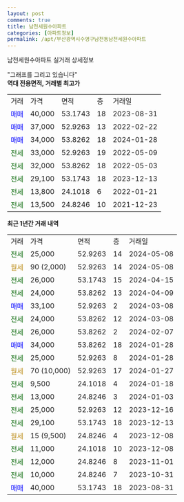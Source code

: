 ```yaml
---
layout: post
comments: true
title: 남천세원수아파트
categories: [아파트정보]
permalink: /apt/부산광역시수영구남천동남천세원수아파트
---
```


남천세원수아파트 실거래 상세정보

<script type="text/javascript">
  google.charts.load('current', {'packages':['line', 'corechart']});
  google.charts.setOnLoadCallback(drawChart);

  function drawChart() {
    var data = new google.visualization.DataTable();
    data.addColumn('date', '거래일');
    data.addColumn('number', "매매");
    data.addColumn('number', "전세");
    data.addColumn('number', "전매");

    data.addRows([[new Date(Date.parse("2024-05-08")), null, 25000, null], [new Date(Date.parse("2024-05-08")), null, null, null], [new Date(Date.parse("2024-04-15")), null, 26000, null], [new Date(Date.parse("2024-04-09")), null, 24000, null], [new Date(Date.parse("2024-03-08")), 33100, null, null], [new Date(Date.parse("2024-03-08")), null, 24000, null], [new Date(Date.parse("2024-02-07")), null, 26000, null], [new Date(Date.parse("2024-01-28")), 34000, null, null], [new Date(Date.parse("2024-01-28")), null, 25000, null], [new Date(Date.parse("2024-01-27")), null, null, null], [new Date(Date.parse("2024-01-18")), null, 9500, null], [new Date(Date.parse("2024-01-03")), null, 13000, null], [new Date(Date.parse("2023-12-16")), null, 25000, null], [new Date(Date.parse("2023-12-13")), null, 29100, null], [new Date(Date.parse("2023-12-08")), null, null, null], [new Date(Date.parse("2023-12-08")), null, 11000, null], [new Date(Date.parse("2023-11-01")), null, 12000, null], [new Date(Date.parse("2023-10-31")), null, 10000, null], [new Date(Date.parse("2023-08-31")), 40000, null, null]]);

    var options = {
      hAxis: {
        format: 'yyyy/MM/dd'
      },    
      lineWidth: 0,
      pointsVisible: true,    
      title: '최근 1년간 유형별 실거래가 분포',
      legend: { position: 'bottom' }
    };

    var formatter = new google.visualization.NumberFormat({pattern:'###,###'} );
    formatter.format(data, 1);
    formatter.format(data, 2);
    
    setTimeout(function() {
        var chart = new google.visualization.LineChart(document.getElementById('columnchart_material'));
        chart.draw(data, (options));
        document.getElementById('loading').style.display = 'none';
    }, 200);
  }
</script>


<div id="loading" style="z-index:20; display: block; margin-left: 0px">"그래프를 그리고 있습니다"</div>
<div id="columnchart_material" style="width: 95%; margin-left: 0px; display: block"></div>
<!-- contents start -->
<b>역대 전용면적, 거래별 최고가</b>
<table class="sortable">
    <tr>
      <td>거래</td>
      <td>가격</td>
      <td>면적</td>
      <td>층</td>
      <td>거래일</td>
    </tr>
        <tr>
          <td><a style="color: blue">매매</a></td>
          <td>40,000</td>
          <td>53.1743</td>
          <td>18</td>
          <td>2023-08-31</td>
        </tr>            <tr>
          <td><a style="color: blue">매매</a></td>
          <td>37,000</td>
          <td>52.9263</td>
          <td>13</td>
          <td>2022-02-22</td>
        </tr>            <tr>
          <td><a style="color: blue">매매</a></td>
          <td>34,000</td>
          <td>53.8262</td>
          <td>18</td>
          <td>2024-01-28</td>
        </tr>        
        <tr>
              <td><a style="color: darkgreen">전세</a></td>
              <td>33,000</td>
              <td>52.9263</td>
              <td>19</td>
              <td>2022-05-09</td>
            </tr>            <tr>
              <td><a style="color: darkgreen">전세</a></td>
              <td>32,000</td>
              <td>53.8262</td>
              <td>18</td>
              <td>2022-05-03</td>
            </tr>            <tr>
              <td><a style="color: darkgreen">전세</a></td>
              <td>29,100</td>
              <td>53.1743</td>
              <td>18</td>
              <td>2023-12-13</td>
            </tr>            <tr>
              <td><a style="color: darkgreen">전세</a></td>
              <td>13,800</td>
              <td>24.1018</td>
              <td>6</td>
              <td>2022-01-21</td>
            </tr>            <tr>
              <td><a style="color: darkgreen">전세</a></td>
              <td>13,500</td>
              <td>24.8246</td>
              <td>10</td>
              <td>2021-12-23</td>
            </tr>        
    
</table>

<b>최근 1년간 거래 내역</b>

<table class="sortable">
    <tr>
      <td>거래</td>
      <td>가격</td>
      <td>면적</td>
      <td>층</td>
      <td>거래일</td>
    </tr>
    <tr>
      <td><a style="color: darkgreen">전세</a></td>
      <td>25,000</td>
      <td>52.9263</td>
      <td>14</td>
      <td>2024-05-08</td>
    </tr>          <tr>
      <td><a style="color: darkgoldenrod">월세</a></td>
      <td>90 (2,000)</td>
      <td>52.9263</td>
      <td>14</td>
      <td>2024-05-08</td>
    </tr>          <tr>
      <td><a style="color: darkgreen">전세</a></td>
      <td>26,000</td>
      <td>53.1743</td>
      <td>15</td>
      <td>2024-04-15</td>
    </tr>          <tr>
      <td><a style="color: darkgreen">전세</a></td>
      <td>24,000</td>
      <td>53.8262</td>
      <td>13</td>
      <td>2024-04-09</td>
    </tr>          <tr>
      <td><a style="color: blue">매매</a></td>
      <td>33,100</td>
      <td>52.9263</td>
      <td>2</td>
      <td>2024-03-08</td>
    </tr>          <tr>
      <td><a style="color: darkgreen">전세</a></td>
      <td>24,000</td>
      <td>53.8262</td>
      <td>12</td>
      <td>2024-03-08</td>
    </tr>          <tr>
      <td><a style="color: darkgreen">전세</a></td>
      <td>26,000</td>
      <td>53.8262</td>
      <td>2</td>
      <td>2024-02-07</td>
    </tr>          <tr>
      <td><a style="color: blue">매매</a></td>
      <td>34,000</td>
      <td>53.8262</td>
      <td>18</td>
      <td>2024-01-28</td>
    </tr>          <tr>
      <td><a style="color: darkgreen">전세</a></td>
      <td>25,000</td>
      <td>52.9263</td>
      <td>8</td>
      <td>2024-01-28</td>
    </tr>          <tr>
      <td><a style="color: darkgoldenrod">월세</a></td>
      <td>70 (10,000)</td>
      <td>52.9263</td>
      <td>17</td>
      <td>2024-01-27</td>
    </tr>          <tr>
      <td><a style="color: darkgreen">전세</a></td>
      <td>9,500</td>
      <td>24.1018</td>
      <td>4</td>
      <td>2024-01-18</td>
    </tr>          <tr>
      <td><a style="color: darkgreen">전세</a></td>
      <td>13,000</td>
      <td>24.8246</td>
      <td>3</td>
      <td>2024-01-03</td>
    </tr>          <tr>
      <td><a style="color: darkgreen">전세</a></td>
      <td>25,000</td>
      <td>52.9263</td>
      <td>12</td>
      <td>2023-12-16</td>
    </tr>          <tr>
      <td><a style="color: darkgreen">전세</a></td>
      <td>29,100</td>
      <td>53.1743</td>
      <td>18</td>
      <td>2023-12-13</td>
    </tr>          <tr>
      <td><a style="color: darkgoldenrod">월세</a></td>
      <td>15 (9,500)</td>
      <td>24.8246</td>
      <td>4</td>
      <td>2023-12-08</td>
    </tr>          <tr>
      <td><a style="color: darkgreen">전세</a></td>
      <td>11,000</td>
      <td>24.1018</td>
      <td>10</td>
      <td>2023-12-08</td>
    </tr>          <tr>
      <td><a style="color: darkgreen">전세</a></td>
      <td>12,000</td>
      <td>24.8246</td>
      <td>8</td>
      <td>2023-11-01</td>
    </tr>          <tr>
      <td><a style="color: darkgreen">전세</a></td>
      <td>10,000</td>
      <td>24.8246</td>
      <td>7</td>
      <td>2023-10-31</td>
    </tr>          <tr>
      <td><a style="color: blue">매매</a></td>
      <td>40,000</td>
      <td>53.1743</td>
      <td>18</td>
      <td>2023-08-31</td>
    </tr>      </table>
<!-- contents end -->    


